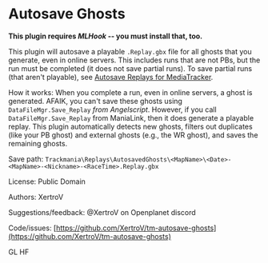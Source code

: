 # Autosave Ghosts

**This plugin requires _MLHook_ -- you must install that, too.**

This plugin will autosave a playable `.Replay.gbx` file for all ghosts that you generate, even in online servers.
This includes runs that are not PBs, but the run must be completed (it does not save partial runs).
To save partial runs (that aren't playable), see [Autosave Replays for MediaTracker](https://openplanet.dev/plugin/autosavereplaysformt).

How it works:
When you complete a run, even in online servers, a ghost is generated.
AFAIK, you can't save these ghosts using `DataFileMgr.Save_Replay` _from Angelscript_.
However, if you call `DataFileMgr.Save_Replay` from ManiaLink, then it does generate a playable replay.
This plugin automatically detects new ghosts, filters out duplicates (like your PB ghost) and external ghosts (e.g., the WR ghost), and saves the remaining ghosts.

Save path: `Trackmania\Replays\AutosavedGhosts\<MapName>\<Date>-<MapName>-<Nickname>-<RaceTime>.Replay.gbx`

License: Public Domain

Authors: XertroV

Suggestions/feedback: @XertroV on Openplanet discord

Code/issues: [https://github.com/XertroV/tm-autosave-ghosts](https://github.com/XertroV/tm-autosave-ghosts)

GL HF
